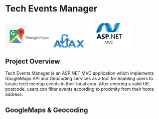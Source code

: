 # Tech Events Manager

<p float="left">
  <img src="platform_images/Google-maps-changes.jpg" width="150">
  <img src="platform_images/logo-AJAX.png" width="100">
  <img src="platform_images/asp-net-mvc-1-.jpg" width="150">
</p>
  
## Project Overview
Tech Events Manager is an ASP.NET MVC application which implements GoogleMaps API and Geocoding services as a tool for enabling users to locate tech meetup events in their local area. After entering a valid UK postcode, users can filter events according to proximity from their home address.

## GoogleMaps & Geocoding
